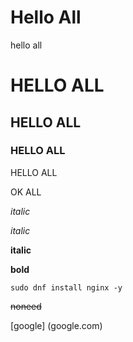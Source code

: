 <h1> Hello All</h1>
hello all

# HELLO ALL 
## HELLO ALL
### HELLO ALL

HELLO ALL

OK ALL

*italic*

_italic_

**italic**

__bold__

```
sudo dnf install nginx -y 
```

~~noneed~~


[google] (google.com)



